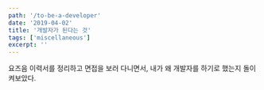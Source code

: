 ```yaml
---
path: '/to-be-a-developer'
date: '2019-04-02'
title: '개발자가 된다는 것'
tags: ['miscellaneous']
excerpt: ''
---
```


요즈음 이력서를 정리하고 면접을 보러 다니면서, 내가 왜 개발자를 하기로 했는지 돌이켜보았다.
